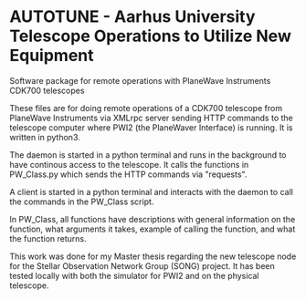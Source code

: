 # AUTOTUNE - Aarhus University Telescope Operations to Utilize New Equipment
Software package for remote operations with PlaneWave Instruments CDK700 telescopes

These files are for doing remote operations of a CDK700 telescope from PlaneWave Instruments via XMLrpc server sending
HTTP commands to the telescope computer where PWI2 (the PlaneWaver Interface) is running. 
It is written in python3.


The daemon is started in a python terminal and runs in the background to have continous access to the telescope. 
It calls the functions in PW_Class.py which sends the HTTP commands via "requests".

A client is started in a python terminal and interacts with the daemon to call the commands in the PW_Class script. 

In PW_Class, all functions have descriptions with general information on the function, what arguments it takes,
example of calling the function, and what the function returns. 

This work was done for my Master thesis regarding the new telescope node for the Stellar Observation Network Group (SONG) project. It has been tested locally with both the simulator for PWI2 and on the physical telescope. 
